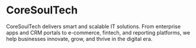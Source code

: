 # CoreSoulTech
CoreSoulTech delivers smart and scalable IT solutions. From enterprise apps and CRM portals to e-commerce, fintech, and reporting platforms, we help businesses innovate, grow, and thrive in the digital era.
